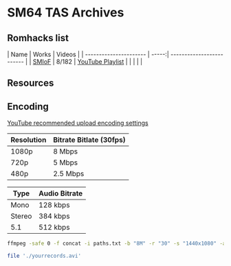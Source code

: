 # SM64 TAS Archives  


## Romhacks list  
[smiof]: https://youtube.com/playlist?list=PLsprkNPmlpByj9nrsupld-aBIvvdo1wqQ  
| Name                   | Works | Videos                    |
| ---------------------- | -----:| ------------------------- |
| [SMIoF](iof/README.md) | 8/182 | [YouTube Playlist][smiof] |
|                        |       |                           |


## Resources  


## Encoding  

[YouTube recommended upload encoding settings](https://support.google.com/youtube/answer/1722171)  

| Resolution | Bitrate Bitlate (30fps) |
| ---------- | ----------------------- |
| 1080p      | 8 Mbps                  |
| 720p       | 5 Mbps                  |
| 480p       | 2.5 Mbps                |

| Type   | Audio Bitrate |
| ------ | ------------- |
| Mono   | 128 kbps      |
| Stereo | 384 kbps      |
| 5.1    | 512 kbps      |


```bash
ffmpeg -safe 0 -f concat -i paths.txt -b "8M" -r "30" -s "1440x1080" -ab "384k" -sn -map 0:v -map 0:a output.avi
```

```bash paths.txt
file './yourrecords.avi'
```
